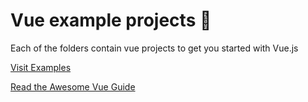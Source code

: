 # Vue example projects 🚀

Each of the folders contain vue projects to get you started with Vue.js 

[Visit Examples](https://geongeorge.github.io/Vue-Workshop-Examples/)


[Read the Awesome Vue Guide](https://vuejs.org/v2/guide/)